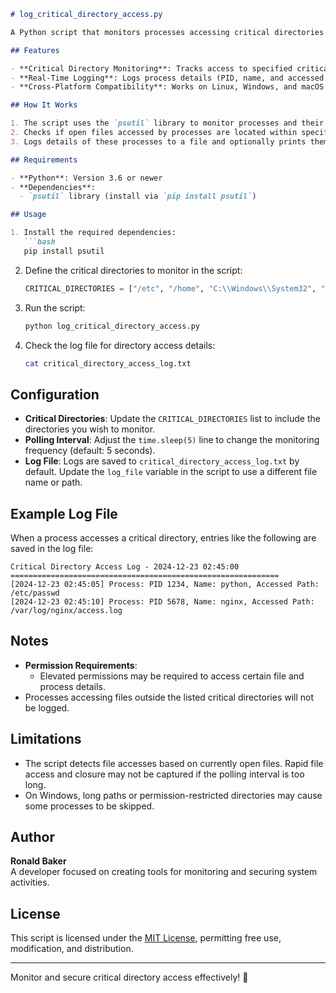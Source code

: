 ```markdown
# log_critical_directory_access.py

A Python script that monitors processes accessing critical directories (e.g., `/etc`, `/home`) and logs their details. This tool is useful for detecting unauthorized or unexpected access to sensitive system directories.

## Features

- **Critical Directory Monitoring**: Tracks access to specified critical directories by processes.
- **Real-Time Logging**: Logs process details (PID, name, and accessed path) with timestamps.
- **Cross-Platform Compatibility**: Works on Linux, Windows, and macOS.

## How It Works

1. The script uses the `psutil` library to monitor processes and their open files.
2. Checks if open files accessed by processes are located within specified critical directories.
3. Logs details of these processes to a file and optionally prints them to the console.

## Requirements

- **Python**: Version 3.6 or newer
- **Dependencies**:
  - `psutil` library (install via `pip install psutil`)

## Usage

1. Install the required dependencies:
   ```bash
   pip install psutil
   ```

2. Define the critical directories to monitor in the script:
   ```python
   CRITICAL_DIRECTORIES = ["/etc", "/home", "C:\\Windows\\System32", "/var"]
   ```

3. Run the script:
   ```bash
   python log_critical_directory_access.py
   ```

4. Check the log file for directory access details:
   ```bash
   cat critical_directory_access_log.txt
   ```

## Configuration

- **Critical Directories**: Update the `CRITICAL_DIRECTORIES` list to include the directories you wish to monitor.
- **Polling Interval**: Adjust the `time.sleep(5)` line to change the monitoring frequency (default: 5 seconds).
- **Log File**: Logs are saved to `critical_directory_access_log.txt` by default. Update the `log_file` variable in the script to use a different file name or path.

## Example Log File

When a process accesses a critical directory, entries like the following are saved in the log file:

```
Critical Directory Access Log - 2024-12-23 02:45:00
============================================================
[2024-12-23 02:45:05] Process: PID 1234, Name: python, Accessed Path: /etc/passwd
[2024-12-23 02:45:10] Process: PID 5678, Name: nginx, Accessed Path: /var/log/nginx/access.log
```

## Notes

- **Permission Requirements**:
  - Elevated permissions may be required to access certain file and process details.
- Processes accessing files outside the listed critical directories will not be logged.

## Limitations

- The script detects file accesses based on currently open files. Rapid file access and closure may not be captured if the polling interval is too long.
- On Windows, long paths or permission-restricted directories may cause some processes to be skipped.

## Author

**Ronald Baker**  
A developer focused on creating tools for monitoring and securing system activities.

## License

This script is licensed under the [MIT License](LICENSE), permitting free use, modification, and distribution.

---

Monitor and secure critical directory access effectively! 📂
```